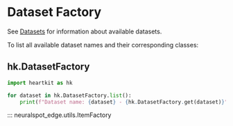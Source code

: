 # Dataset Factory

See [Datasets](../../datasets/index.md) for information about available datasets.

To list all available dataset names and their corresponding classes:

## hk.DatasetFactory

```python
import heartkit as hk

for dataset in hk.DatasetFactory.list():
    print(f"Dataset name: {dataset} - {hk.DatasetFactory.get(dataset)}")
```

::: neuralspot_edge.utils.ItemFactory

